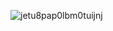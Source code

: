 ![jetu8pap0lbm0tuijnj](https://github.com/user-attachments/assets/7f0653a2-a9d9-495c-8865-b1e5d80694a8)
